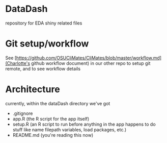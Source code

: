 # DataDash
repository for EDA shiny related files

# Git setup/workflow
See [https://github.com/OSUCliMates/CliMates/blob/master/workflow.md](Charlotte's github workflow document) in our other repo to setup git remote, and to see workflow details

# Architecture
currently, within the dataDash directory we've got

* .gitignore
* app.R (the R script for the app itself)
* setup.R (an R script to run before anything in the app happens to do stuff like name filepath variables, load packages, etc.)
* README.md (you're reading this now)

